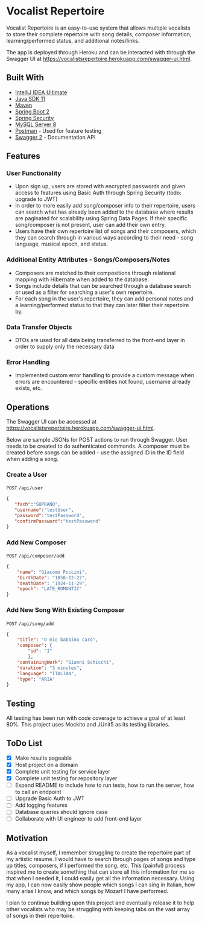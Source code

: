 # Vocalist Repertoire

Vocalist Repertoire is an easy-to-use system that allows multiple vocalists to store their complete repertoire with song details, composer information, learning/performed status, and additional notes/links.

The app is deployed through Heroku and can be interacted with through the Swagger UI at https://vocalistsrepertoire.herokuapp.com/swagger-ui.html.

## Built With

* [IntelliJ IDEA Ultimate](https://www.jetbrains.com/idea/download/#section=mac)
* [Java SDK 11](https://www.oracle.com/java/technologies/javase-downloads.html)
* [Maven](https://maven.apache.org/)
* [Spring Boot 2](https://spring.io/projects/spring-boot)
* [Spring Security](https://spring.io/projects/spring-security)
* [MySQL Server 8](https://dev.mysql.com/downloads/mysql/)
* [Postman](https://www.postman.com/) - Used for feature testing
* [Swagger 2](https://swagger.io/) - Documentation API

## Features

### User Functionality

* Upon sign up, users are stored with encrypted passwords and given access to features using Basic Auth through Spring Security (todo: upgrade to JWT)
* In order to more easily add song/composer info to their repertoire, users can search what has already been added to the database where results are paginated for scalability using Spring Data Pages. If their specific song/composer is not present, user can add their own entry.
* Users have their own repertoire list of songs and their composers, which they can search through in various ways according to their need - song language, musical epoch, and status.

### Additional Entity Attributes - Songs/Composers/Notes

* Composers are matched to their compositions through relational mapping with Hibernate when added to the database.
* Songs include details that can be searched through a database search or used as a filter for searching a user's own repertoire.
* For each song in the user's repertoire, they can add personal notes and a learning/performed status to that they can later filter their repertoire by.

### Data Transfer Objects

* DTOs are used for all data being transferred to the front-end layer in order to supply only the necessary data

### Error Handling

* Implemented custom error handling to provide a custom message when errors are encountered - specific entities not found, username already exists, etc.

## Operations

The Swagger UI can be accessed at https://vocalistsrepertoire.herokuapp.com/swagger-ui.html.

Below are sample JSONs for POST actions to run through Swagger. User needs to be created to do authenticated commands. A composer must be created before songs can be added - use the assigned ID in the ID field when adding a song.

### Create a User

`POST` `/api/user`
```json
{
   "fach":"SOPRANO",
   "username":"testUser",
   "password":"testPassword",
   "confirmPassword":"testPassword"
}
```

### Add New Composer

`POST` `/api/composer/add`
```json
{
    "name": "Giacomo Puccini",
    "birthDate": "1858-12-22",
    "deathDate": "1924-11-29",
    "epoch": "LATE_ROMANTIC"
}
```

### Add New Song With Existing Composer

`POST` `/api/song/add`
```json
{
    "title": "O mio babbino caro",
    "composer": {
        "id": "1"
        },
    "containingWork": "Gianni Schicchi",
    "duration": "3 minutes",
    "language": "ITALIAN",
    "type": "ARIA"
}
```

## Testing

All testing has been run with code coverage to achieve a goal of at least 80%. This project uses Mockito and JUnit5 as its testing libraries.

## ToDo List

- [x] Make results pageable
- [x] Host project on a domain
- [x] Complete unit testing for service layer
- [x] Complete unit testing for repository layer
- [ ] Expand README to include how to run tests, how to run the server, how to call an endpoint
- [ ] Upgrade Basic Auth to JWT
- [ ] Add logging features
- [ ] Database queries should ignore case
- [ ] Collaborate with UI engineer to add front-end layer

## Motivation

As a vocalist myself, I remember struggling to create the repertoire part of my artistic resume. I would have to search through pages of songs and type up titles, composers, if I performed the song, etc. This (painful) process inspired me to create something that can store all this information for me so that when I needed it, I could easily get all the information necessary. Using my app, I can now easily show people which songs I can sing in Italian, how many arias I know, and which songs by Mozart I have performed.

I plan to continue building upon this project and eventually release it to help other vocalists who may be struggling with keeping tabs on the vast array of songs in their repertoire.
